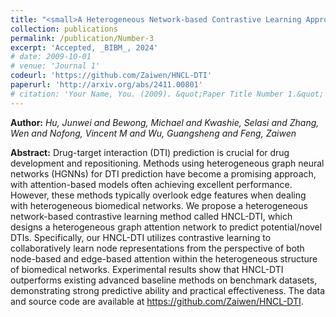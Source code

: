 ```yaml
---
title: "<small>A Heterogeneous Network-based Contrastive Learning Approach for Predicting Drug-Target Interaction</small>"
collection: publications
permalink: /publication/Number-3
excerpt: 'Accepted, _BIBM_, 2024'
# date: 2009-10-01
# venue: 'Journal 1'
codeurl: 'https://github.com/Zaiwen/HNCL-DTI'
paperurl: 'http://arxiv.org/abs/2411.00801'
# citation: 'Your Name, You. (2009). &quot;Paper Title Number 1.&quot; <i>Journal 1</i>. 1(1).'
---
```


**Author:** *Hu, Junwei and Bewong, Michael and Kwashie, Selasi and Zhang, Wen and Nofong, Vincent M and Wu, Guangsheng and Feng, Zaiwen*

**Abstract:** Drug-target interaction (DTI) prediction is crucial for drug development and repositioning. Methods using heterogeneous graph neural networks (HGNNs) for DTI prediction have become a promising approach, with attention-based models often achieving excellent performance. However, these methods typically overlook edge features when dealing with heterogeneous biomedical networks. We propose a heterogeneous network-based contrastive learning method called HNCL-DTI, which designs a heterogeneous graph attention network to predict potential/novel DTIs. Specifically, our HNCL-DTI utilizes contrastive learning to collaboratively learn node representations from the perspective of both node-based and edge-based attention within the heterogeneous structure of biomedical networks. Experimental results show that HNCL-DTI outperforms existing advanced baseline methods on benchmark datasets, demonstrating strong predictive ability and practical effectiveness. The data and source code are available at https://github.com/Zaiwen/HNCL-DTI.
